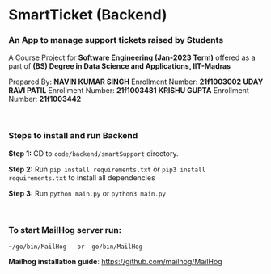 # SmartTicket (Backend)
### An App to manage support tickets raised by Students

A Course Project for **Software Engineering (Jan-2023 Term)**  offered as a part of **(BS) Degree in Data Science and Applications, IIT-Madras**


Prepared By:
**NAVIN KUMAR SINGH**  Enrollment Number: **21f1003002**
**UDAY RAVI PATIL**  Enrollment Number: **21f1003481**
**KRISHU GUPTA**  Enrollment Number: **21f1003442**

<br>

### Steps to install and run Backend

**Step 1:**
    CD to ```code/backend/smartSupport``` directory.

**Step 2:**
    Run `pip install requirements.txt` or `pip3 install requirements.txt`  to install all dependencies

**Step 3:**
    Run `python main.py` or `python3 main.py`

<br>

### To start MailHog server run:
```~/go/bin/MailHog   or  go/bin/MailHog```

**Mailhog installation guide**:
https://github.com/mailhog/MailHog